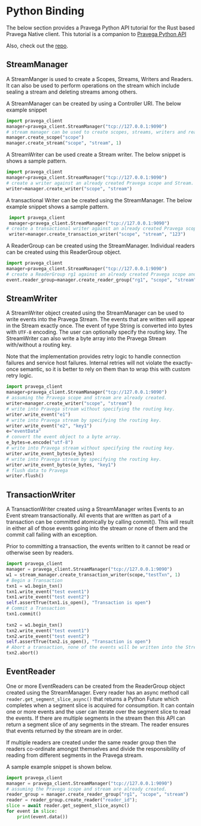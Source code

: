 # Python Binding

The below section provides a Pravega Python API tutorial for the Rust based Pravega Native client. This tutorial is a 
companion to [Pravega Python API](../python/pravega_client.html)

Also, check out the [repo](https://github.com/pravega/pravega-client-rust/tree/master/python_binding).

## StreamManager

A StreamManger is used to create a Scopes, Streams, Writers and Readers. It can also be used to perform
operations on the stream which include sealing a stream and deleting streams among others.

A StreamManager can be created by using a Controller URI. The below example snippet 

 ```python
import pravega_client
manager=pravega_client.StreamManager("tcp://127.0.0.1:9090")
# stream manager can be used to create scopes, streams, writers and readers against Pravega.
manager.create_scope("scope")
manager.create_stream("scope", "stream", 1)
 ```

A StreamWriter can be used create a Stream writer. The below snippet is shows a sample pattern.

```python
import pravega_client
manager=pravega_client.StreamManager("tcp://127.0.0.1:9090")
# create a writer against an already created Pravega scope and Stream.
writer=manager.create_writer("scope", "stream")
```
A transactional Writer can be created using the StreamManager. The below example snippet shows a sample pattern.

```python
 import pravega_client
 manager=pravega_client.StreamManager("tcp://127.0.0.1:9090")
# create a transactional writer against an already created Pravega scope and Stream.
 writer=manager.create_transaction_writer("scope", "stream", "123")
 ```

A ReaderGroup can be created using the StreamManager. Individual readers can be created using this ReaderGroup object.

```python
import pravega_client
manager=pravega_client.StreamManager("tcp://127.0.0.1:9090")
# create a ReaderGroup rg1 against an already created Pravega scope and Stream.
event.reader_group=manager.create_reader_group("rg1", "scope", "stream")
``` 

## StreamWriter

A StreamWriter object created using the StreamManager can be used to write events into the Pravega Stream. The events 
that are written will appear in the Stream exactly once. The event of type String is converted into bytes with `UTF-8` encoding.
The user can optionally specify the routing key. The StreamWriter can also write a byte array into the Pravega Stream 
with/without a routing key.

Note that the implementation provides retry logic to handle connection failures and service host failures. Internal 
retries will not violate the exactly-once semantic, so it is better to rely on them than to wrap this with custom retry logic.

```python
import pravega_client
manager=pravega_client.StreamManager("tcp://127.0.0.1:9090")
# assuming the Pravega scope and stream are already created.
writer=manager.create_writer("scope", "stream")
# write into Pravega stream without specifying the routing key.
writer.write_event("e1")
# write into Pravega stream by specifying the routing key.
writer.write_event("e2", "key1") 
e="eventData"                                                   
# convert the event object to a byte array.
e_bytes=e.encode("utf-8")                                       
# write into Pravega stream without specifying the routing key.    
writer.write_event_bytes(e_bytes)                                    
# write into Pravega stream by specifying the routing key.       
writer.write_event_bytes(e_bytes, "key1")
# flush data to Pravega
writer.flush()
```

## TransactionWriter
A TransactionWriter created using a StreamManager  writes Events to an Event stream transactionally. All events that are 
written as part of a transaction can be committed atomically by calling commit(). This will result in either all of those 
events going into the stream or none of them and the commit call failing with an exception.

Prior to committing a transaction, the events written to it cannot be read or otherwise seen by readers.

```python
import pravega_client                                         
manager = pravega_client.StreamManager("tcp://127.0.0.1:9090")        
w1 = stream_manager.create_transaction_writer(scope,"testTxn", 1)
# Begin a Transaction
txn1 = w1.begin_txn()
txn1.write_event("test event1")
txn1.write_event("test event2")
self.assertTrue(txn1.is_open(), "Transaction is open")
# Commit a Transaction
txn1.commit()
                      
txn2 = w1.begin_txn()
txn2.write_event("test event1")
txn2.write_event("test event2")
self.assertTrue(txn2.is_open(), "Transaction is open")
# Abort a transaction, none of the events will be written into the Stream.
txn2.abort()
```

## EventReader

One or more EventReaders can be created from the ReaderGroup object created using the StreamManager. Every reader has 
an async method call `reader.get_segment_slice_async()` that returns a Python Future which completes when a segment slice 
is acquired for consumption.  It can contain one or more events and the user can iterate over the segment slice to read 
the events. If there are multiple segments in the stream then this API can return a segment slice of any segments in the
stream. The reader ensures that events returned by the stream are in order.

If multiple readers are created under the same reader group then the readers co-ordinate amongst themselves and divide 
the responsibility of reading from different segments in the Pravega stream.

A sample example snippet is shown below.

```python
import pravega_client
manager = pravega_client.StreamManager("tcp://127.0.0.1:9090")
# assuming the Pravega scope and stream are already created.
reader_group = manager.create_reader_group("rg1", "scope", "stream")
reader = reader_group.create_reader("reader_id");
slice = await reader.get_segment_slice_async()
for event in slice:
    print(event.data())
```
